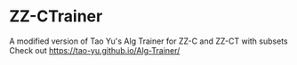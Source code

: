 # ZZ-CTrainer
 A modified version of Tao Yu's Alg Trainer for ZZ-C and ZZ-CT with subsets
 Check out https://tao-yu.github.io/Alg-Trainer/
